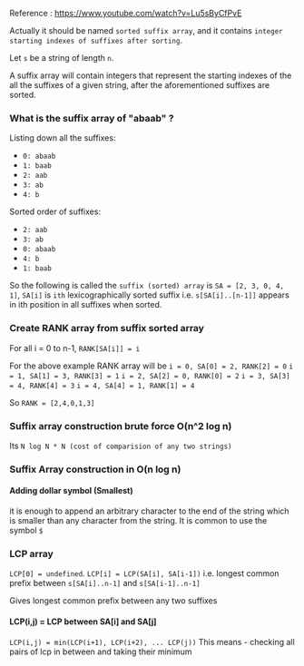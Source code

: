 
Reference : https://www.youtube.com/watch?v=Lu5sByCfPvE

Actually it should be named `sorted suffix array`, and it contains `integer starting indexes of suffixes after sorting`.

Let `s` be a string of length `n`.

A suffix array will contain integers that represent the starting indexes of the all the suffixes of a given string, after the aforementioned suffixes are sorted.

### What is the suffix array of "abaab" ?

Listing down all the suffixes:
* `0: abaab`
* `1: baab`
* `2: aab`
* `3: ab`
* `4: b`


Sorted order of suffixes:
* `2: aab`
* `3: ab`
* `0: abaab`
* `4: b`
* `1: baab`

So the following is called the `suffix (sorted) array` is `SA = [2, 3, 0, 4, 1]`,
`SA[i]` is `ith` lexicographically sorted suffix i.e. `s[SA[i]..[n-1]]` appears in ith position in all suffixes when sorted. 

### Create RANK array from suffix sorted array

For all i = 0 to n-1, `RANK[SA[i]] = i` 

For the above example RANK array will be
`i = 0, SA[0] = 2, RANK[2] = 0`
`i = 1, SA[1] = 3, RANK[3] = 1`
`i = 2, SA[2] = 0, RANK[0] = 2`
`i = 3, SA[3] = 4, RANK[4] = 3`
`i = 4, SA[4] = 1, RANK[1] = 4`

So `RANK = [2,4,0,1,3]`

### Suffix array construction brute force O(n^2 log n)

Its `N log N * N (cost of comparision of any two strings)`


### Suffix Array construction in O(n log n)

#### Adding dollar symbol (Smallest)

it is enough to append an arbitrary character to the end of the string which is smaller than any character from the string. 
It is common to use the symbol `$`

### LCP array

`LCP[0] = undefined`.
`LCP[i] = LCP(SA[i], SA[i-1])` i.e. longest common prefix between `s[SA[i]..n-1]` and `s[SA[i-1]..n-1]`

Gives longest common prefix between any two suffixes

#### LCP(i,j) = LCP between SA[i] and SA[j]

`LCP(i,j) = min(LCP(i+1), LCP(i+2), ... LCP(j))`
This means - checking all pairs of lcp in between and taking their minimum

